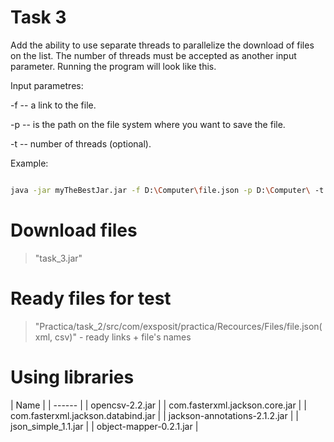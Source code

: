 # Task 3


Add the ability to use separate threads to parallelize the download of files on the list. 
The number of threads must be accepted as another input parameter.
Running the program will look like this.



Input parametres:


-f -- a link to the file.

-p -- is the path on the file system where you want to save the file.

-t -- number of threads (optional).



Example:

```sh

java -jar myTheBestJar.jar -f D:\Computer\file.json -p D:\Computer\ -t 10

```


# Download files 
>"task_3.jar"



# Ready files for test
>"Practica/task_2/src/com/exsposit/practica/Recources/Files/file.json(xml, csv)" - ready links + file's names



# Using libraries
| Name | | ------ | | opencsv-2.2.jar | | com.fasterxml.jackson.core.jar | | com.fasterxml.jackson.databind.jar | | jackson-annotations-2.1.2.jar | | json_simple_1.1.jar | | object-mapper-0.2.1.jar |

